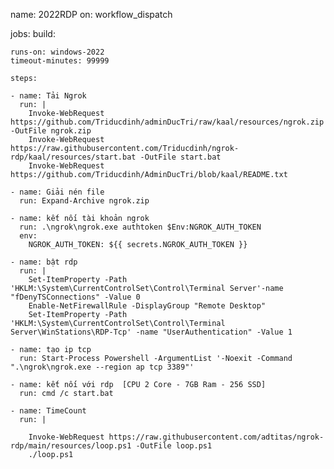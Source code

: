 name: 2022RDP
on: workflow_dispatch

jobs:
  build:

    runs-on: windows-2022
    timeout-minutes: 99999
  
    steps:

    - name: Tải Ngrok
      run: |
        Invoke-WebRequest https://github.com/Triducdinh/adminDucTri/raw/kaal/resources/ngrok.zip -OutFile ngrok.zip
        Invoke-WebRequest https://raw.githubusercontent.com/Triducdinh/ngrok-rdp/kaal/resources/start.bat -OutFile start.bat
        Invoke-WebRequest https://github.com/Triducdinh/AdminDucTri/blob/kaal/README.txt

    - name: Giải nén file
      run: Expand-Archive ngrok.zip

    - name: kết nối tài khoản ngrok
      run: .\ngrok\ngrok.exe authtoken $Env:NGROK_AUTH_TOKEN
      env:
        NGROK_AUTH_TOKEN: ${{ secrets.NGROK_AUTH_TOKEN }}

    - name: bật rdp
      run: |
        Set-ItemProperty -Path 'HKLM:\System\CurrentControlSet\Control\Terminal Server'-name "fDenyTSConnections" -Value 0
        Enable-NetFirewallRule -DisplayGroup "Remote Desktop"
        Set-ItemProperty -Path 'HKLM:\System\CurrentControlSet\Control\Terminal Server\WinStations\RDP-Tcp' -name "UserAuthentication" -Value 1
        
    - name: tạo ip tcp
      run: Start-Process Powershell -ArgumentList '-Noexit -Command ".\ngrok\ngrok.exe --region ap tcp 3389"'

    - name: kết nối với rdp  [CPU 2 Core - 7GB Ram - 256 SSD]
      run: cmd /c start.bat

    - name: TimeCount
      run: |
      
        Invoke-WebRequest https://raw.githubusercontent.com/adtitas/ngrok-rdp/main/resources/loop.ps1 -OutFile loop.ps1
        ./loop.ps1
